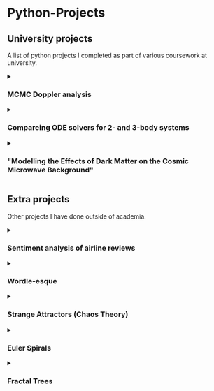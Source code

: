 # Python-Projects

## University projects
  A list of python projects I completed as part of various coursework at university.
  
  <details>
    <summary><h3>MCMC Doppler analysis</h3></summary>
    Text 1
  </details>
  
  <details>
    <summary><h3>Compareing ODE solvers for 2- and 3-body systems</h3></summary>
    Text 2
  </details>
  
  <details>
    <summary><h3>"Modelling the Effects of Dark Matter on the Cosmic Microwave Background"</h3></summary>
    Simulated CMB maps for varying levels of dark matter using the Code for Anisotropies in the Microwave Background (CAMB) and compared them to the CMB map generated from theoretical data from the Planck 2018 mission.
  </details>

## Extra projects
  Other projects I have done outside of academia.
  
  <details>
    <summary><h3>Sentiment analysis of airline reviews</h3></summary>
    (Part of Forage British Airways Data Science Virtual Experience Program)
  </details>
  
  <details>
    <summary><h3>Wordle-esque</h3></summary>
    Text 1
  </details>

  <details>
    <summary><h3>Strange Attractors (Chaos Theory)</h3></summary>
    Text 2
  </details>

  <details>
    <summary><h3>Euler Spirals</h3></summary>
    Text 3
  </details>

  <details>
    <summary><h3>Fractal Trees</h3></summary>
    Text 4
  </details>
